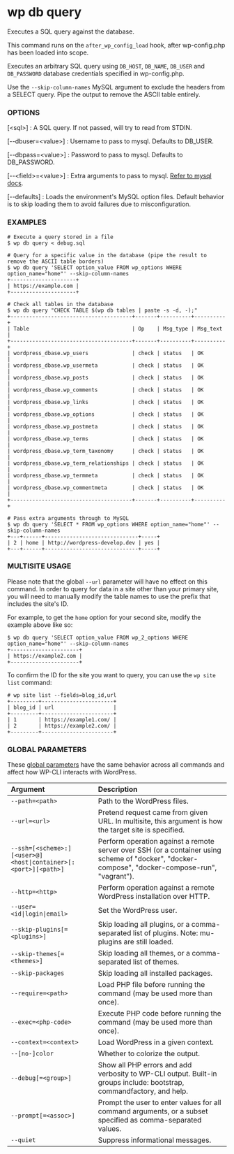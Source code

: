 # wp db query

Executes a SQL query against the database.

This command runs on the `after_wp_config_load` hook, after wp-config.php has been loaded into scope.

Executes an arbitrary SQL query using `DB_HOST`, `DB_NAME`, `DB_USER`
 and `DB_PASSWORD` database credentials specified in wp-config.php.

Use the `--skip-column-names` MySQL argument to exclude the headers from a SELECT query. Pipe the output to remove the ASCII table entirely.

### OPTIONS

[&lt;sql&gt;]
: A SQL query. If not passed, will try to read from STDIN.

[\--dbuser=&lt;value&gt;]
: Username to pass to mysql. Defaults to DB_USER.

[\--dbpass=&lt;value&gt;]
: Password to pass to mysql. Defaults to DB_PASSWORD.

[\--&lt;field&gt;=&lt;value&gt;]
: Extra arguments to pass to mysql. [Refer to mysql docs](https://dev.mysql.com/doc/en/mysql-command-options.html).

[\--defaults]
: Loads the environment's MySQL option files. Default behavior is to skip loading them to avoid failures due to misconfiguration.

### EXAMPLES

    # Execute a query stored in a file
    $ wp db query < debug.sql

    # Query for a specific value in the database (pipe the result to remove the ASCII table borders)
    $ wp db query 'SELECT option_value FROM wp_options WHERE option_name="home"' --skip-column-names
    +---------------------+
    | https://example.com |
    +---------------------+

    # Check all tables in the database
    $ wp db query "CHECK TABLE $(wp db tables | paste -s -d, -);"
    +---------------------------------------+-------+----------+----------+
    | Table                                 | Op    | Msg_type | Msg_text |
    +---------------------------------------+-------+----------+----------+
    | wordpress_dbase.wp_users              | check | status   | OK       |
    | wordpress_dbase.wp_usermeta           | check | status   | OK       |
    | wordpress_dbase.wp_posts              | check | status   | OK       |
    | wordpress_dbase.wp_comments           | check | status   | OK       |
    | wordpress_dbase.wp_links              | check | status   | OK       |
    | wordpress_dbase.wp_options            | check | status   | OK       |
    | wordpress_dbase.wp_postmeta           | check | status   | OK       |
    | wordpress_dbase.wp_terms              | check | status   | OK       |
    | wordpress_dbase.wp_term_taxonomy      | check | status   | OK       |
    | wordpress_dbase.wp_term_relationships | check | status   | OK       |
    | wordpress_dbase.wp_termmeta           | check | status   | OK       |
    | wordpress_dbase.wp_commentmeta        | check | status   | OK       |
    +---------------------------------------+-------+----------+----------+

    # Pass extra arguments through to MySQL
    $ wp db query 'SELECT * FROM wp_options WHERE option_name="home"' --skip-column-names
    +---+------+------------------------------+-----+
    | 2 | home | http://wordpress-develop.dev | yes |
    +---+------+------------------------------+-----+

### MULTISITE USAGE

Please note that the global `--url` parameter will have no effect on this command. In order to query for data in a site other than your primary site, you will need to manually modify the table names to use the prefix that includes the site's ID.

For example, to get the `home` option for your second site, modify the example above like so:

    $ wp db query 'SELECT option_value FROM wp_2_options WHERE option_name="home"' --skip-column-names
    +----------------------+
    | https://example2.com |
    +----------------------+

To confirm the ID for the site you want to query, you can use the `wp site list` command:

    # wp site list --fields=blog_id,url
    +---------+-----------------------+
    | blog_id | url                   |
    +---------+-----------------------+
    | 1       | https://example1.com/ |
    | 2       | https://example2.com/ |
    +---------+-----------------------+

### GLOBAL PARAMETERS

These [global parameters](https://make.wordpress.org/cli/handbook/config/) have the same behavior across all commands and affect how WP-CLI interacts with WordPress.

| **Argument**    | **Description**              |
|:----------------|:-----------------------------|
| `--path=<path>` | Path to the WordPress files. |
| `--url=<url>` | Pretend request came from given URL. In multisite, this argument is how the target site is specified. |
| `--ssh=[<scheme>:][<user>@]<host\|container>[:<port>][<path>]` | Perform operation against a remote server over SSH (or a container using scheme of "docker", "docker-compose", "docker-compose-run", "vagrant"). |
| `--http=<http>` | Perform operation against a remote WordPress installation over HTTP. |
| `--user=<id\|login\|email>` | Set the WordPress user. |
| `--skip-plugins[=<plugins>]` | Skip loading all plugins, or a comma-separated list of plugins. Note: mu-plugins are still loaded. |
| `--skip-themes[=<themes>]` | Skip loading all themes, or a comma-separated list of themes. |
| `--skip-packages` | Skip loading all installed packages. |
| `--require=<path>` | Load PHP file before running the command (may be used more than once). |
| `--exec=<php-code>` | Execute PHP code before running the command (may be used more than once). |
| `--context=<context>` | Load WordPress in a given context. |
| `--[no-]color` | Whether to colorize the output. |
| `--debug[=<group>]` | Show all PHP errors and add verbosity to WP-CLI output. Built-in groups include: bootstrap, commandfactory, and help. |
| `--prompt[=<assoc>]` | Prompt the user to enter values for all command arguments, or a subset specified as comma-separated values. |
| `--quiet` | Suppress informational messages. |
